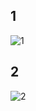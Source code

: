 

## 1

![1](https://user-images.githubusercontent.com/74258945/222933208-9455a6fe-3464-4729-ad8d-4e98fbcb8be3.png)



## 2

![2](https://user-images.githubusercontent.com/74258945/222933217-b904550a-3e5c-46ec-8712-eec3c5d26148.png)
